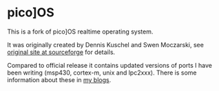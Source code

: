 pico]OS
=======

This is a fork of pico]OS realtime operating system.

It was originally created by Dennis Kuschel and Swen Moczarski,
see [original site at sourceforge][1] for details.

Compared to official release it contains updated versions of
ports I have been writing (msp430, cortex-m, unix and lpc2xxx).
There is some information about these in [my blogs][2].

[1]: http://picoos.sf.net
[2]: http://stonepile.fi/tags/picoos
